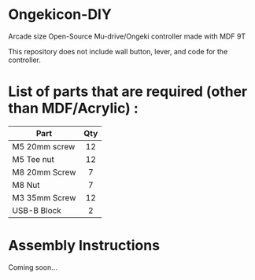 # Ongekicon-DIY
Arcade size Open-Source Mu-drive/Ongeki controller made with MDF 9T

This repository does not include wall button, lever, and code for the controller.

# List of parts that are required (other than MDF/Acrylic) :

| Part | Qty |
| --- |:---:|
| M5 20mm screw | 12 |
| M5 Tee nut | 12 |
| M8 20mm Screw | 7 |
| M8 Nut | 7 |
| M3 35mm Screw | 12 |
| USB-B Block | 2 |

# Assembly Instructions 
Coming soon...
